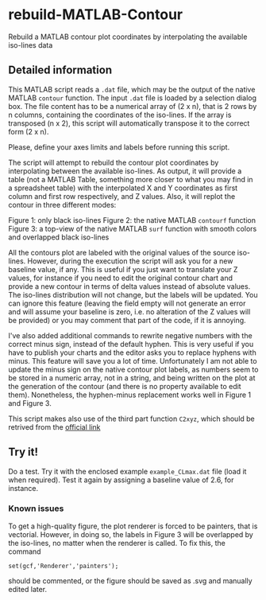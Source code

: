 # rebuild-MATLAB-Contour
Rebuild a MATLAB contour plot coordinates by interpolating the available iso-lines data

## Detailed information
This MATLAB script reads a `.dat` file, which may be the output of the native MATLAB `contour` function. The input `.dat` file is loaded by a selection dialog box. The file content has to be a numerical array of (2 x n), that is 2 rows by n columns, containing the coordinates of the iso-lines. If the array is transposed (n x 2), this script will automatically transpose it to the correct form (2 x n).

Please, define your axes limits and labels before running this script.

The script will attempt to rebuild the contour plot coordinates by interpolating between the available iso-lines. As output, it will provide a table (not a MATLAB Table, something more closer to what you may find in a spreadsheet table) with the interpolated X and Y coordinates as first column and first row respectively, and Z values. Also, it will replot the contour in three different modes:

  Figure 1: only black iso-lines
  Figure 2: the native MATLAB `contourf` function
  Figure 3: a top-view of the native MATLAB `surf` function with smooth colors and overlapped black iso-lines

All the contours plot are labeled with the original values of the source iso-lines. However, during the execution the script will ask you for a new baseline value, if any. This is useful if you just want to translate your Z values, for instance if you need to edit the original contour chart and provide a new contour in terms of delta values instead of absolute values. The iso-lines distribution will not change, but the labels will be updated. You can ignore this feature (leaving the field empty will not generate an error and will assume your baseline is zero, i.e. no alteration of the Z values will be provided) or you may comment that part of the code, if it is annoying.

I've also added additional commands to rewrite negative numbers with the correct minus sign, instead of the default hyphen. This is very useful if you have to publish your charts and the editor asks you to replace hyphens with minus. This feature will save you a lot of time. Unfortunately I am not able to update the minus sign on the native contour plot labels, as numbers seem to be stored in a numeric array, not in a string, and being written on the plot at the generation of the contour (and there is no property available to edit them). Nonetheless, the hyphen-minus replacement works well in Figure 1 and Figure 3.

This script makes also use of the third part function `C2xyz`, which should be retrived from the [official link](https://it.mathworks.com/matlabcentral/fileexchange/43162-c2xyz-contour-matrix-to-coordinates)

## Try it!
Do a test. Try it with the enclosed example `example_CLmax.dat` file (load it when required). Test it again by assigning a baseline value of 2.6, for instance.

### Known issues
To get a high-quality figure, the plot renderer is forced to be painters, that is vectorial. However, in doing so, the labels in Figure 3 will be overlapped by the iso-lines, no matter when the renderer is called. To fix this, the command

  `set(gcf,'Renderer','painters');`

should be commented, or the figure should be saved as .svg and manually edited later. 